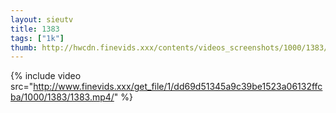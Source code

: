 ```yaml
--- 
layout: sieutv
title: 1383
tags: ["1k"]
thumb: http://hwcdn.finevids.xxx/contents/videos_screenshots/1000/1383/preview.mp4.jpg
---
```

{% include video src="http://www.finevids.xxx/get_file/1/dd69d51345a9c39be1523a06132ffcba/1000/1383/1383.mp4/" %} 
